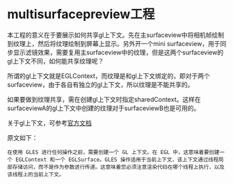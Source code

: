 # multisurfacepreview工程

本工程的意义在于要展示如何共享gl上下文。先在主surfaceview中将相机帧绘制到纹理上，然后将纹理绘制到屏幕上显示。另外开一个mini surfaceview，用于同步显示滤镜效果，需要复用主surfaceview中的纹理，但是这两个surfaceview的gl上下文不同，如何能共享纹理呢？

所谓的gl上下文就是EGLContext，而纹理是和gl上下文绑定的，即对于两个surfaceview，由于各自有独立的gl上下文，所以纹理是不能共享的。

如果要做到纹理共享，需在创建gl上下文时指定sharedContext。这样在surfaceviewA的gl上下文中创建的纹理对于surfaceviewB也是可用的。

关于gl上下文，可参考[官方文档](https://source.android.com/devices/graphics/arch-egl-opengl)

原文如下：

`
在使用 GLES 进行任何操作之前，需要创建一个 GL 上下文。在 EGL 中，这意味着要创建一个 EGLContext 和一个 EGLSurface。GLES 操作适用于当前上下文，该上下文通过线程局部存储访问，而不是作为参数进行传递。这意味着您必须注意渲染代码在哪个线程上执行，以及该线程上的当前上下文。
`